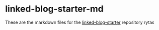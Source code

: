 # linked-blog-starter-md
These are the markdown files for the [linked-blog-starter](https://github.com/matthewwong525/linked-blog-starter) repository rytas

